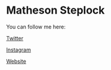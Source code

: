# Matheson Steplock

You can follow me here:

[Twitter]

[Instagram]

[Website]

[Twitter]: https://twitter.com/MathesonStep
[Instagram]: https://www.instagram.com/realmathesonstep/
[Website]: https://mathesonsteplock.ca/
